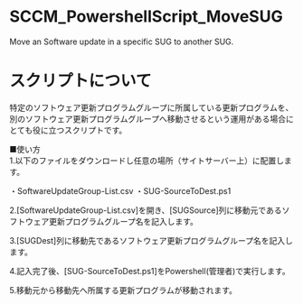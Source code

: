 # SCCM_PowershellScript_MoveSUG
Move an Software update in a specific SUG to another SUG.

# スクリプトについて
特定のソフトウェア更新プログラムグループに所属している更新プログラムを、
別のソフトウェア更新プログラムグループへ移動させるという運用がある場合にとても役に立つスクリプトです。

■使い方<br>
1.以下のファイルをダウンロードし任意の場所（サイトサーバー上）に配置します。

・SoftwareUpdateGroup-List.csv
・SUG-SourceToDest.ps1

2.[SoftwareUpdateGroup-List.csv]を開き、[SUGSource]列に移動元であるソフトウェア更新プログラムグループ名を記入します。

3.[SUGDest]列に移動先であるソフトウェア更新プログラムグループ名を記入します。

4.記入完了後、[SUG-SourceToDest.ps1]をPowershell(管理者)で実行します。

5.移動元から移動先へ所属する更新プログラムが移動されます。
